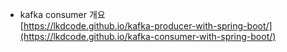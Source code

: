 - kafka consumer 개요  
  [https://lkdcode.github.io/kafka-producer-with-spring-boot/](https://lkdcode.github.io/kafka-consumer-with-spring-boot/)
